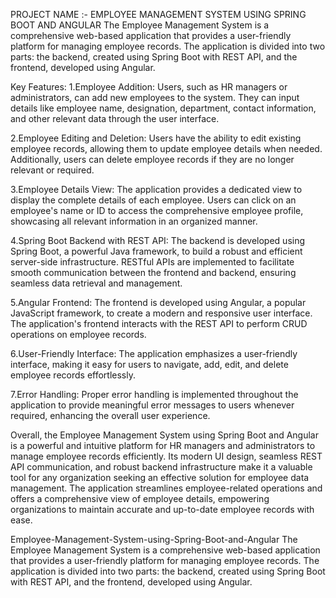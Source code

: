 PROJECT NAME :-
EMPLOYEE MANAGEMENT SYSTEM USING SPRING BOOT AND ANGULAR
The Employee Management System is a comprehensive web-based application that provides a user-friendly platform for managing employee records. The application is divided into two parts: the backend, created using Spring Boot with REST API, and the frontend, developed using Angular.

Key Features:
1.Employee Addition: Users, such as HR managers or administrators, can add new employees to the system. They can input details like employee name, designation, department, contact information, and other relevant data through the user interface.

2.Employee Editing and Deletion: Users have the ability to edit existing employee records, allowing them to update employee details when needed. Additionally, users can delete employee records if they are no longer relevant or required.

3.Employee Details View: The application provides a dedicated view to display the complete details of each employee. Users can click on an employee's name or ID to access the comprehensive employee profile, showcasing all relevant information in an organized manner.

4.Spring Boot Backend with REST API: The backend is developed using Spring Boot, a powerful Java framework, to build a robust and efficient server-side infrastructure. RESTful APIs are implemented to facilitate smooth communication between the frontend and backend, ensuring seamless data retrieval and management.

5.Angular Frontend: The frontend is developed using Angular, a popular JavaScript framework, to create a modern and responsive user interface. The application's frontend interacts with the REST API to perform CRUD operations on employee records.

6.User-Friendly Interface: The application emphasizes a user-friendly interface, making it easy for users to navigate, add, edit, and delete employee records effortlessly.

7.Error Handling: Proper error handling is implemented throughout the application to provide meaningful error messages to users whenever required, enhancing the overall user experience.

Overall, the Employee Management System using Spring Boot and Angular is a powerful and intuitive platform for HR managers and administrators to manage employee records efficiently. Its modern UI design, seamless REST API communication, and robust backend infrastructure make it a valuable tool for any organization seeking an effective solution for employee data management. The application streamlines employee-related operations and offers a comprehensive view of employee details, empowering organizations to maintain accurate and up-to-date employee records with ease.

Employee-Management-System-using-Spring-Boot-and-Angular
The Employee Management System is a comprehensive web-based application that provides a user-friendly platform for managing employee records. The application is divided into two parts: the backend, created using Spring Boot with REST API, and the frontend, developed using Angular.
